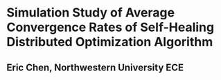 # Simulation Study of Average Convergence Rates of Self-Healing Distributed Optimization Algorithm
## Eric Chen, Northwestern University ECE
